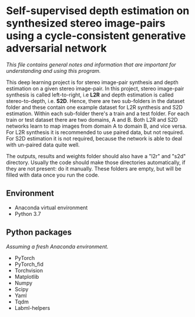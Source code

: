 # Self-supervised depth estimation on synthesized stereo image-pairs using a cycle-consistent generative adversarial network

*This file contains general notes and information that are important for understanding and using this program.*

This deep learning project is for stereo image-pair synthesis and depth estimation on a given stereo image-pair. In this project, stereo image-pair synthesis is called left-to-right, i.e **L2R** and depth estimation is called stereo-to-depth, i.e. **S2D**. Hence, there are two sub-folders in the dataset folder and these contain one example dataset for L2R synthesis and S2D estimation. Within each sub-folder there's a train and a test folder. For each train or test dataset there are two domains, A and B. Both L2R and S2D networks learn to map images from domain A to domain B, and vice versa. For L2R synthesis it is recommended to use paired data, but not required. For S2D estimation it is not required, because the network is able to deal with un-paired data quite well.

The outputs, results and weights folder should also have a "l2r" and "s2d" directory. Usually the code should make those directories automatically, if they are not present: do it manually.  These folders are empty, but will be filled with data once you run the code.

## Environment

* Anaconda virtual environment 
* Python 3.7 

## Python packages

*Assuming a fresh Anaconda environment.*

* PyTorch
* PyTorch_fid
* Torchvision
* Matplotlib
* Numpy
* Scipy
* Yaml
* Tqdm
* Labml-helpers